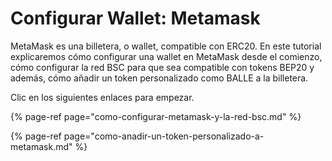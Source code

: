 # Configurar Wallet: Metamask

MetaMask es una billetera, o wallet, compatible con ERC20. En este tutorial explicaremos cómo configurar una wallet en MetaMask desde el comienzo, cómo configurar la red BSC para que sea compatible con tokens BEP20 y además, cómo añadir un token personalizado como BALLE a la billetera.

Clic en los siguientes enlaces para empezar.



{% page-ref page="como-configurar-metamask-y-la-red-bsc.md" %}

{% page-ref page="como-anadir-un-token-personalizado-a-metamask.md" %}





